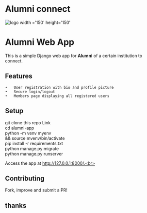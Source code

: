 # Alumni connect
![logo width ='150' height='150'](https://github.com/user-attachments/assets/4ec574be-35f1-4f6b-b572-6c9f10f0ae67 )

# Alumni Web App

This is a simple Django web app for **Alumni** of a certain institution to connect.

## Features

	•	User registration with bio and profile picture
	•	Secure login/logout
	•	Members page displaying all registered users

## Setup

git clone this repo Link<br> 
cd alumni-app  <br>
python -m venv myenv <br>
&& source mvenv/bin/activate  <br>
pip install -r requirements.txt <br> 
python manage.py migrate  <br>
python manage.py runserver <br> 

Access the app at http://127.0.0.1:8000/.<br>

## Contributing

Fork, improve and submit a PR!<br>
## thanks

